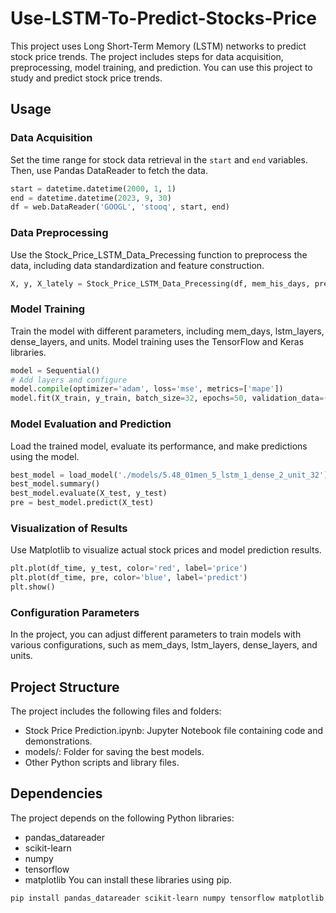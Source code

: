 # Use-LSTM-To-Predict-Stocks-Price
This project uses Long Short-Term Memory (LSTM) networks to predict stock price trends. The project includes steps for data acquisition, preprocessing, model training, and prediction. You can use this project to study and predict stock price trends.

## Usage

### Data Acquisition

Set the time range for stock data retrieval in the `start` and `end` variables. Then, use Pandas DataReader to fetch the data.
```python
start = datetime.datetime(2000, 1, 1)
end = datetime.datetime(2023, 9, 30)
df = web.DataReader('GOOGL', 'stooq', start, end)
```

### Data Preprocessing
Use the Stock_Price_LSTM_Data_Precessing function to preprocess the data, including data standardization and feature construction.
```python
X, y, X_lately = Stock_Price_LSTM_Data_Precessing(df, mem_his_days, pre_days)
```

### Model Training
Train the model with different parameters, including mem_days, lstm_layers, dense_layers, and units. Model training uses the TensorFlow and Keras libraries.
```python
model = Sequential()
# Add layers and configure
model.compile(optimizer='adam', loss='mse', metrics=['mape'])
model.fit(X_train, y_train, batch_size=32, epochs=50, validation_data=(X_test, y_test), callbacks=[checkpoint])
```

### Model Evaluation and Prediction
Load the trained model, evaluate its performance, and make predictions using the model.
```python
best_model = load_model('./models/5.48_01men_5_lstm_1_dense_2_unit_32')
best_model.summary()
best_model.evaluate(X_test, y_test)
pre = best_model.predict(X_test)
```

### Visualization of Results
Use Matplotlib to visualize actual stock prices and model prediction results.
```python
plt.plot(df_time, y_test, color='red', label='price')
plt.plot(df_time, pre, color='blue', label='predict')
plt.show()
```

### Configuration Parameters
In the project, you can adjust different parameters to train models with various configurations, such as mem_days, lstm_layers, dense_layers, and units.

## Project Structure
The project includes the following files and folders:

- Stock Price Prediction.ipynb: Jupyter Notebook file containing code and demonstrations.
- models/: Folder for saving the best models.
- Other Python scripts and library files.

## Dependencies
The project depends on the following Python libraries:

- pandas_datareader
- scikit-learn
- numpy
- tensorflow
- matplotlib
You can install these libraries using pip.
```
pip install pandas_datareader scikit-learn numpy tensorflow matplotlib
```

